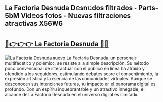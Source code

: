 ## La Factoria Desnuda D𝚎sn𝚞dos filtr𝚊dos - Parts-5bM Vid𝚎os f𝚘tos - N𝚞evas filtr𝚊ciones atr𝚊ctivas X56W6

# <h2><a href="http://mb6sqn.tromn.icu/?c=La+Factoria+Desnuda">🔗👉👉👉 La Factoria Desnuda 🔗🔗</a></h2>

[![La Factoria Desnuda nuevo](https://i.imgur.com/pEAQMta.gif)](http://mb6sqn.tromn.icu/?c=La+Factoria+Desnuda)
La Factoria Desnuda, un personaje multifacético y polémico, se resiste a la simple descripción. Su método poco convencional de interactuar con el público en línea ha atraído y ofendido a los seguidores, estimulando debates sobre el consentimiento, la expresión artística y la esencia de las comunidades virtuales. Aunque se desconocen sus intenciones futuras, su impacto en el panorama digital es profundo. Con un espíritu inquebrantable y un atractivo innegable, el alcance de La Factoria Desnuda en el universo digital es ilimitado.
